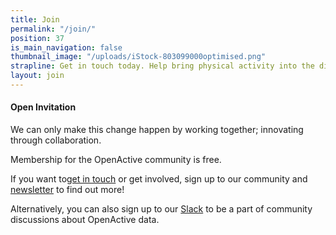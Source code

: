 ```yaml
---
title: Join
permalink: "/join/"
position: 37
is_main_navigation: false
thumbnail_image: "/uploads/iStock-803099000optimised.png"
strapline: Get in touch today. Help bring physical activity into the digital age
layout: join
---
```


#### Open Invitation
We can only make this change happen by working together; innovating through collaboration.

Membership for the OpenActive community is free.

If you want to[get in touch](http://mailto:hello@openactive.io) or get involved, sign up to our community and [newsletter](https://openactive.us13.list-manage1.com/subscribe?u=9e6648557f84731796a4ac873&id=1665f95799) to find out more!

Alternatively, you can also sign up to our [Slack](http://openactive.slack.com) to be a part of community discussions about OpenActive data.